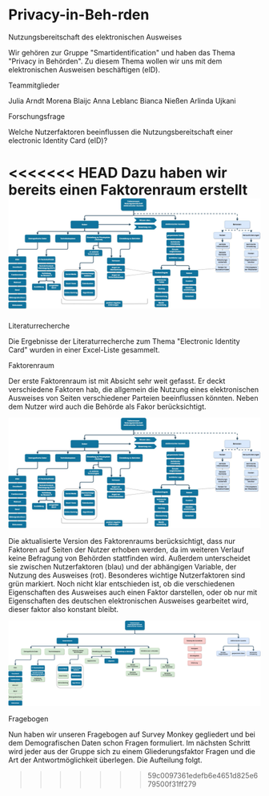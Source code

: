 # Privacy-in-Beh-rden

Nutzungsbereitschaft des elektronischen Ausweises


Wir gehören zur Gruppe "Smartidentification" und haben das Thema "Privacy in Behörden". Zu diesem Thema wollen wir uns mit dem elektronischen Ausweisen beschäftigen (eID).

Teammitglieder

Julia Arndt
Morena Blaijc
Anna Leblanc
Bianca Nießen
Arlinda Ujkani

Forschungsfrage

Welche Nutzerfaktoren beeinflussen die Nutzungsbereitschaft einer electronic Identity Card (eID)? 

<<<<<<< HEAD
Dazu haben wir bereits einen Faktorenraum erstellt ![tooltip](Images/Faktorenraum.png)
=======

Literaturrecherche

Die Ergebnisse der Literaturrecherche zum Thema "Electronic Identity Card" wurden in einer Excel-Liste gesammelt.

Faktorenraum

Der erste Faktorenraum ist mit Absicht sehr weit gefasst. Er deckt verschiedene Faktoren hab, die allgemein die Nutzung eines elektronischen Ausweises von Seiten verschiedener Parteien beeinflussen könnten. Neben dem Nutzer wird auch die Behörde als Fakor berücksichtigt.


![tooltip](Images/Faktorenraum.png) 


Die aktualisierte Version des Faktorenraums berücksichtigt, dass nur Faktoren auf Seiten der Nutzer erhoben werden, da im weiteren Verlauf keine Befragung von Behörden stattfinden wird. Außerdem unterscheidet sie zwischen Nutzerfaktoren (blau) und der abhängigen Variable, der Nutzung des Ausweises (rot). Besonderes wichtige Nutzerfaktoren sind grün markiert. Noch nicht klar entschieden ist, ob die verschiedenen Eigenschaften des Ausweises auch einen Faktor darstellen, oder ob nur mit Eigenschaften des deutschen elektronischen Ausweises gearbeitet wird, dieser faktor also konstant bleibt.

![tooltip](Images/Faktorenraum_V2.png) 


Fragebogen

Nun haben wir unseren Fragebogen auf Survey Monkey gegliedert und bei dem Demografischen Daten schon Fragen formuliert. Im nächsten Schritt wird jeder aus der Gruppe sich zu einem Gliederungsfaktor Fragen und die Art der Antwortmöglichkeit überlegen. Die Aufteilung folgt. 
>>>>>>> 59c0097361edefb6e4651d825e679500f31ff279

